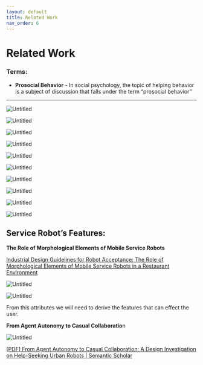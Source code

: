 ```yaml
---
layout: default
title: Related Work
nav_order: 6
---
```


# Related Work

### Terms:

- **Prosocial Behavior** - In social psychology, the topic of helping behavior is a
subject of discussion that falls under the term “prosocial
behavior”

---

[](https://ieeexplore.ieee.org/stamp/stamp.jsp?tp=&arnumber=9900588)

![Untitled](Related%20Work%2030ea12161a8c40fcbc8e2b97d1883134/Untitled.png)

[](https://ieeexplore.ieee.org/stamp/stamp.jsp?tp=&arnumber=8625724)

![Untitled](Related%20Work%2030ea12161a8c40fcbc8e2b97d1883134/Untitled%201.png)

![Untitled](Related%20Work%2030ea12161a8c40fcbc8e2b97d1883134/Untitled%202.png)

![Untitled](Related%20Work%2030ea12161a8c40fcbc8e2b97d1883134/Untitled%203.png)

![Untitled](Related%20Work%2030ea12161a8c40fcbc8e2b97d1883134/Untitled%204.png)

![Untitled](Related%20Work%2030ea12161a8c40fcbc8e2b97d1883134/Untitled%205.png)

![Untitled](Related%20Work%2030ea12161a8c40fcbc8e2b97d1883134/Untitled%206.png)

![Untitled](Related%20Work%2030ea12161a8c40fcbc8e2b97d1883134/Untitled%207.png)

![Untitled](Related%20Work%2030ea12161a8c40fcbc8e2b97d1883134/Untitled%208.png)

[](https://www.mkimoto.jp/pdf/2021_IJSR_HelpEstimator.pdf)

![Untitled](Related%20Work%2030ea12161a8c40fcbc8e2b97d1883134/Untitled%209.png)

## Service Robot’s Features:

**The Role of Morphological Elements of Mobile Service Robots**

[Industrial Design Guidelines for Robot Acceptance: The Role of Morphological Elements of Mobile Service Robots in a Restaurant Environment](https://openaccess.cms-conferences.org/publications/book/978-1-958651-76-6/article/978-1-958651-76-6_18)

![Untitled](Related%20Work%2030ea12161a8c40fcbc8e2b97d1883134/Untitled%2010.png)

![Untitled](Related%20Work%2030ea12161a8c40fcbc8e2b97d1883134/Untitled%2011.png)

From this attributes we will need to derive the features that can effect the user. 

**From Agent Autonomy to Casual Collaboratio**n

![Untitled](Related%20Work%2030ea12161a8c40fcbc8e2b97d1883134/Untitled%2012.png)

[[PDF] From Agent Autonomy to Casual Collaboration: A Design Investigation on Help-Seeking Urban Robots | Semantic Scholar](https://www.semanticscholar.org/reader/862a2d71687ecc3dad2d5e8a21be451aacc64916)